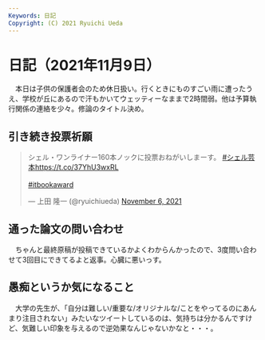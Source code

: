 ```yaml
---
Keywords: 日記
Copyright: (C) 2021 Ryuichi Ueda
---
```


# 日記（2021年11月9日）

　本日は子供の保護者会のため休日扱い。行くときにものすごい雨に遭ったうえ、学校が丘にあるので汗もかいてウェッティーなままで2時間弱。他は予算執行関係の連絡を少々。修論のタイトル決め。

## 引き続き投票祈願

<blockquote class="twitter-tweet" data-partner="tweetdeck"><p lang="ja" dir="ltr">シェル・ワンライナー160本ノックに投票おねがいしまーす。 <a href="https://twitter.com/hashtag/%E3%82%B7%E3%82%A7%E3%83%AB%E8%8A%B8%E6%9C%AC?src=hash&amp;ref_src=twsrc%5Etfw">#シェル芸本</a><a href="https://t.co/37YhU3wxRL">https://t.co/37YhU3wxRL</a><br><br> <a href="https://twitter.com/hashtag/itbookaward?src=hash&amp;ref_src=twsrc%5Etfw">#itbookaward</a></p>&mdash; 上田 隆一 (@ryuichiueda) <a href="https://twitter.com/ryuichiueda/status/1456809502141927428?ref_src=twsrc%5Etfw">November 6, 2021</a></blockquote>
<script async src="https://platform.twitter.com/widgets.js" charset="utf-8"></script>


## 通った論文の問い合わせ

　ちゃんと最終原稿が投稿できているかよくわからんかったので、3度問い合わせて3回目にできてるよと返事。心臓に悪いっす。


## 愚痴というか気になること

　大学の先生が、「自分は難しい/重要な/オリジナルな/ことをやってるのにあんまり注目されない」みたいなツイートしているのは、気持ちは分かるんですけど、気難しい印象を与えるので逆効果なんじゃないかなと・・・。
